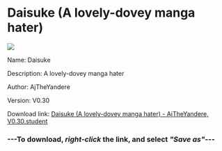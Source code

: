 # Daisuke (A lovely-dovey manga hater)

<img src = "https://raw.githubusercontent.com/Arbiter1223/Daigaku-Gurashi-Custom-Students/master/Students/Files/Daisuke%20(A%20lovely-dovey%20manga%20hater).png">

Name: Daisuke

Description: A lovely-dovey manga hater

Author: AjTheYandere

Version: V0.30

Download link: <a href="https://raw.githubusercontent.com/Arbiter1223/Daigaku-Gurashi-Custom-Students/master/Students/Files/Daisuke%20(A%20lovely-dovey%20manga%20hater)%20-%20AjTheYandere%2C%20V0.30.student">Daisuke (A lovely-dovey manga hater) - AjTheYandere, V0.30.student</a>

### ---**To download, _right-click_ the link, and select _"Save as"_**---
